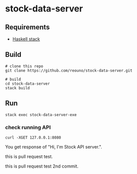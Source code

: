 # stock-data-server

## Requirements

- [Haskell stack](https://docs.haskellstack.org/)

## Build

```
# clone this repo
git clone https://github.com/reouno/stock-data-server.git

# build
cd stock-data-server
stack build
```

## Run

```
stack exec stock-data-server-exe
```

### check running API

```
curl -XGET 127.0.0.1:8080
```

You get response of "Hi, I'm Stock API server.".

this is pull request test.

this is pull request test 2nd commit.
